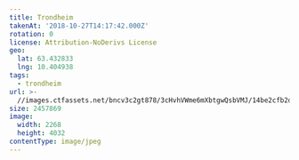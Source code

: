 ```yaml
---
title: Trondheim
takenAt: '2018-10-27T14:17:42.000Z'
rotation: 0
license: Attribution-NoDerivs License
geo:
  lat: 63.432833
  lng: 10.404938
tags:
  - trondheim
url: >-
  //images.ctfassets.net/bncv3c2gt878/3cHvhVWme6mXbtgwQsbVMJ/14be2cfb2de5d95d198bfd1d0bbe6a44/trondheim_43862137430_o
size: 2457869
image:
  width: 2268
  height: 4032
contentType: image/jpeg
---
```


